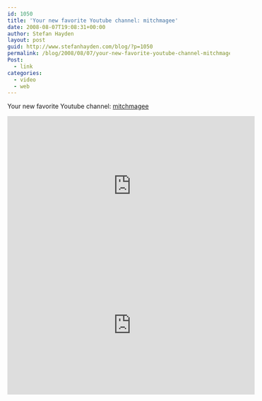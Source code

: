 ```yaml
---
id: 1050
title: 'Your new favorite Youtube channel: mitchmagee'
date: 2008-08-07T19:08:31+00:00
author: Stefan Hayden
layout: post
guid: http://www.stefanhayden.com/blog/?p=1050
permalink: /blog/2008/08/07/your-new-favorite-youtube-channel-mitchmagee/
Post:
  - link
categories:
  - video
  - web
---
```

Your new favorite Youtube channel: <a href="https://www.youtube.com/profile?user=mitchmagee">mitchmagee</a>

<iframe width="560" height="315" src="https://www.youtube.com/embed/thTaP9TsVZ4" title="YouTube video player" frameborder="0" allow="accelerometer; autoplay; clipboard-write; encrypted-media; gyroscope; picture-in-picture" allowfullscreen></iframe>


<iframe width="560" height="315" src="https://www.youtube.com/embed/w7lb57eQI_I" title="YouTube video player" frameborder="0" allow="accelerometer; autoplay; clipboard-write; encrypted-media; gyroscope; picture-in-picture" allowfullscreen></iframe>
